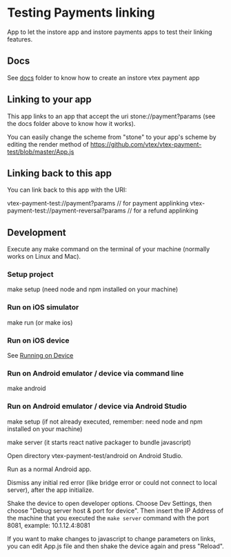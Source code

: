 # Testing Payments linking

App to let the instore app and instore payments apps to test their linking features.

## Docs

See [docs](https://github.com/vtex/vtex-payment-test/blob/master/docs/) folder to know how to create an instore vtex payment app

## Linking to your app

This app links to an app that accept the uri stone://payment?params (see the docs folder above to know how it works).

You can easily change the scheme from "stone" to your app's scheme by editing the render method of https://github.com/vtex/vtex-payment-test/blob/master/App.js

## Linking back to this app

You can link back to this app with the URI:

vtex-payment-test://payment?params // for payment applinking
vtex-payment-test://payment-reversal?params // for a refund applinking

## Development

Execute any make command on the terminal of your machine (normally works on Linux and Mac).

### Setup project

make setup (need node and npm installed on your machine)

### Run on iOS simulator

make run (or make ios)

### Run on iOS device

See [Running on Device](http://facebook.github.io/react-native/docs/running-on-device.html)

### Run on Android emulator / device via command line

make android

### Run on Android emulator / device via Android Studio

make setup (if not already executed, remember: need node and npm installed on your machine)

make server (it starts react native packager to bundle javascript)

Open directory vtex-payment-test/android on Android Studio.

Run as a normal Android app.

Dismiss any initial red error (like bridge error or could not connect to local server), after the app initialize.

Shake the device to open developer options.
Choose Dev Settings, then choose "Debug server host & port for device".
Then insert the IP Address of the machine that you executed the `make server` command with the port 8081, example: 10.1.12.4:8081

If you want to make changes to javascript to change parameters on links, you can edit App.js file and then shake the device again and press "Reload".
